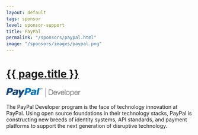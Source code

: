 ```yaml
---
layout: default
tags: sponsor
level: sponsor-support
title: PayPal
permalink: "/sponsors/paypal.html"
image: "/sponsors/images/paypal.png"
---
```


<h1 class="sponsor">
  <a href="{{page.permalink}}">{{ page.title }}</a>
</h1>

<img src="/sponsors/images/paypal.png" class="sponsor" />

The PayPal Developer program is the face of technology innovation at PayPal. Using open source foundations in their technology stacks, PayPal is constructing new breeds of identity systems, API standards, and payment platforms to support the next generation of disruptive technology.
